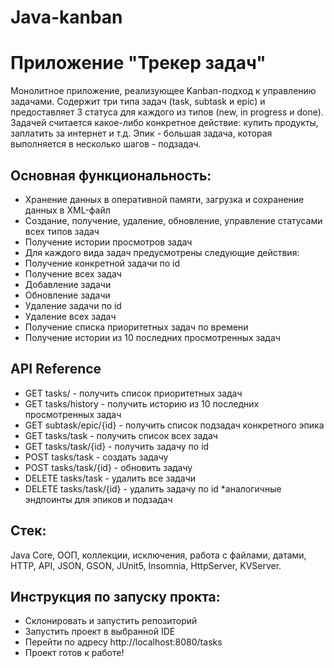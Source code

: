 # Java-kanban

# Приложение "Трекер задач"

Монолитное приложение, реализующее Kanban-подход к управлению задачами. Содержит три типа задач (task, subtask и epic) и предоставляет 3 статуса для каждого из типов (new, in progress и done). Задачей считается какое-либо конкретное действие: купить продукты, заплатить за интернет и т.д. Эпик - большая задача, которая выполняется в несколько шагов - подзадач.

## Основная функциональность:

* Хранение данных в оперативной памяти, загрузка и сохранение данных в XML-файл
* Создание, получение, удаление, обновление, управление статусами всех типов задач
* Получение истории просмотров задач
* Для каждого вида задач предусмотрены следующие действия:
* Получение конкретной задачи по id
* Получение всех задач
* Добавление задачи
* Обновление задачи
* Удаление задачи по id
* Удаление всех задач
* Получение списка приоритетных задач по времени
* Получение истории из 10 последних просмотренных задач

## API Reference

* GET tasks/ - получить список приоритетных задач
* GET tasks/history - получить историю из 10 последних просмотренных задач
* GET subtask/epic/{id} - получить список подзадач конкретного эпика
* GET tasks/task - получить список всех задач
* GET tasks/task/{id} - получить задачу по id
* POST tasks/task - создать задачу
* POST tasks/task/{id} - обновить задачу
* DELETE tasks/task - удалить все задачи
* DELETE tasks/task/{id} - удалить задачу по id *аналогичные эндпоинты для эпиков и подзадач

## Стек:

Java Core,
ООП,
коллекции,
исключения,
работа с файлами,
датами,
HTTP,
API,
JSON, GSON,
JUnit5,
Insomnia,
HttpServer, 
KVServer.

## Инструкция по запуску прокта:

* Склонировать и запустить репозиторий
* Запустить проект в выбранной IDE
* Перейти по адресу http://localhost:8080/tasks
* Проект готов к работе!
